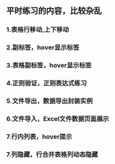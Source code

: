 ## 平时练习的内容，比较杂乱

### 1.表格行移动,<tr>上下移动
### 2.副标签，hover显示标签
### 3.表格副标签，<td>hover显示标签
### 4.正则验证，正则表达式练习
### 5.文件导出，数据导出封装实例
### 6.文件导入，Excel文件数据页面展示
### 7.行内列表，hover提示
### 7.列隐藏，行合并表格列动态隐藏


